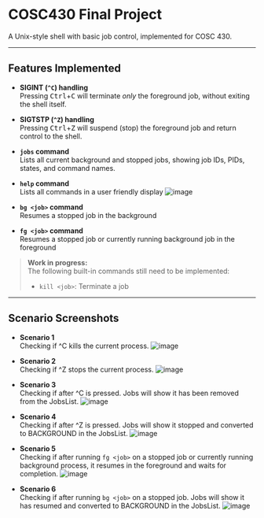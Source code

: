 # COSC430 Final Project

A Unix-style shell with basic job control, implemented for COSC 430.

---

## Features Implemented

- **SIGINT (`^C`) handling**  
  Pressing <kbd>Ctrl</kbd>+<kbd>C</kbd> will terminate *only* the foreground job, without exiting the shell itself.

- **SIGTSTP (`^Z`) handling**  
  Pressing <kbd>Ctrl</kbd>+<kbd>Z</kbd> will suspend (stop) the foreground job and return control to the shell.

- **`jobs` command**  
  Lists all current background and stopped jobs, showing job IDs, PIDs, states, and command names.
  
- **`help` command**  
  Lists all commands in a user friendly display
  ![image](https://github.com/user-attachments/assets/e93a14a8-e285-46b4-8cff-00e6509f478e)

- **`bg <job>` command**
  <br>Resumes a stopped job in the background

- **`fg <job>` command**
  <br>Resumes a stopped job or currently running background job in the foreground

> **Work in progress:**  
> The following built-in commands still need to be implemented:  
> - `kill <job>`: Terminate a job 

---

## Scenario Screenshots

-  **Scenario 1**
  <br> Checking if ^C kills the current process.
  ![image](https://github.com/user-attachments/assets/6b73cb6f-74b6-4aeb-8202-aace25844e35)

- **Scenario 2**
  <br> Checking if ^Z stops the current process.
  ![image](https://github.com/user-attachments/assets/735ea40c-2f4f-44cc-a739-d1421a8ddb69)
  
- **Scenario 3**
  <br> Checking if after ^C is pressed. Jobs will show it has been removed from the JobsList.
  ![image](https://github.com/user-attachments/assets/7226aba5-bedd-472c-9fa1-435449da3bf4)

- **Scenario 4**
  <br> Checking if after ^Z is pressed. Jobs will show it stopped and converted to BACKGROUND in the JobsList.
  ![image](https://github.com/user-attachments/assets/9af03d9c-ee70-47e9-a3be-c0fdd29258f8)

- **Scenario 5**
  <br>Checking if after running `fg <job>` on a stopped job or currently running background process, it resumes in the foreground and waits for completion.
  ![image](https://github.com/user-attachments/assets/d15ec4b7-e8be-4089-b22d-f1090924d91c)

- **Scenario 6**
  <br>Checking if after running `bg <job>` on a stopped job. Jobs will show it has resumed and converted to BACKGROUND in the JobsList.
  ![image](https://github.com/user-attachments/assets/8e8fe96b-8a89-4767-899f-f704b869579f)
